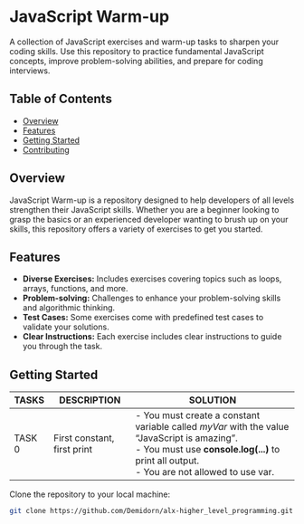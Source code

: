 # JavaScript Warm-up

A collection of JavaScript exercises and warm-up tasks to sharpen your coding skills. Use this repository to practice fundamental JavaScript concepts, improve problem-solving abilities, and prepare for coding interviews.

## Table of Contents

- [Overview](#overview)
- [Features](#features)
- [Getting Started](#getting-started)
- [Contributing](#contributing)


## Overview

JavaScript Warm-up is a repository designed to help developers of all levels strengthen their JavaScript skills. Whether you are a beginner looking to grasp the basics or an experienced developer wanting to brush up on your skills, this repository offers a variety of exercises to get you started.

## Features

- **Diverse Exercises:** Includes exercises covering topics such as loops, arrays, functions, and more.
- **Problem-solving:** Challenges to enhance your problem-solving skills and algorithmic thinking.
- **Test Cases:** Some exercises come with predefined test cases to validate your solutions.
- **Clear Instructions:** Each exercise includes clear instructions to guide you through the task.

## Getting Started

| TASKS   | DESCRIPTION | SOLUTION |
|-------  |-------------|----------|
| TASK 0  | First constant, first print| - You must create a constant variable    called _myVar_ with the value “JavaScript is amazing”. <br>- You must use __console.log(...)__ to print all output. <br> - You are not allowed to use var.

                                        
                                        


Clone the repository to your local machine:

   ```bash
   git clone https://github.com/Demidorn/alx-higher_level_programming.git
   ```